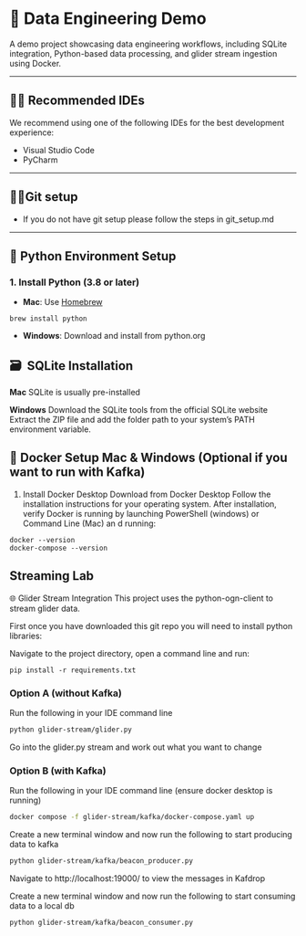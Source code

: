 # 🚀 Data Engineering Demo

A demo project showcasing data engineering workflows, including SQLite integration, Python-based data processing, and glider stream ingestion using Docker.

---

## 🧑‍💻 Recommended IDEs

We recommend using one of the following IDEs for the best development experience:

- Visual Studio Code
- PyCharm

---

## 🧑‍💻Git setup
- If you do not have git setup please follow the steps in git_setup.md
---

## 🐍 Python Environment Setup

### 1. Install Python (3.8 or later)

- **Mac**: Use [Homebrew](https://brew.sh/)
```
brew install python
  ```

- **Windows**: Download and install from python.org


## 🗃  ️ SQLite Installation
**Mac**
SQLite is usually pre-installed


**Windows**
Download the SQLite tools from the official SQLite website
Extract the ZIP file and add the folder path to your system’s PATH environment variable.


## 🐳 Docker Setup Mac & Windows (Optional if you want to run with Kafka)
1. Install Docker Desktop
Download from Docker Desktop
Follow the installation instructions for your operating system.
After installation, verify Docker is running by launching PowerShell (windows) or Command Line (Mac) an d running:
```commandline
docker --version
docker-compose --version

```
## Streaming Lab
🌐 Glider Stream Integration
This project uses the python-ogn-client to stream glider data.

First once you have downloaded this git repo you will need to install python libraries:

Navigate to the project directory, open a command line and run:
```commandline
pip install -r requirements.txt
```

### Option A (without Kafka)
Run the following in your IDE command line
```bash
python glider-stream/glider.py
```
Go into the glider.py stream and work out what you want to change


### Option B (with Kafka)
Run the following in your IDE command line (ensure docker desktop is running)
```bash
docker compose -f glider-stream/kafka/docker-compose.yaml up
```
Create a new terminal window and now run the following to start producing data to kafka
```bash
python glider-stream/kafka/beacon_producer.py
```
Navigate to http://localhost:19000/ to view the messages in Kafdrop


Create a new terminal window and now run the following to start consuming data to a local db
```bash
python glider-stream/kafka/beacon_consumer.py
```